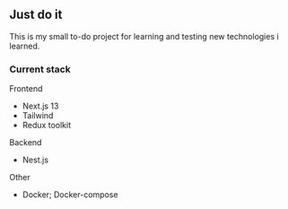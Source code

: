 ## Just do it
This is my small to-do project for learning and testing new technologies i learned.

### Current stack
Frontend
- Next.js 13
- Tailwind
- Redux toolkit

Backend
- Nest.js

Other
- Docker; Docker-compose

